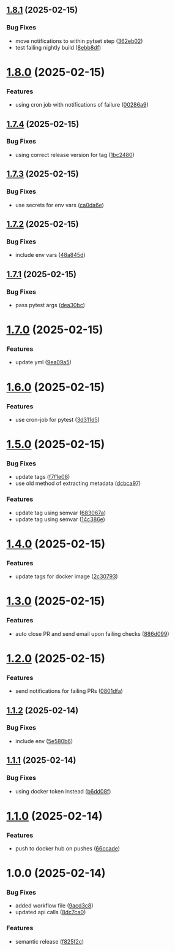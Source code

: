 ## [1.8.1](https://github.com/ccrawford4/fastapi-beyond-CRUD/compare/v1.8.0...v1.8.1) (2025-02-15)


### Bug Fixes

* move notifications to within pytset step ([362eb02](https://github.com/ccrawford4/fastapi-beyond-CRUD/commit/362eb021bd93287d85b3844125e2a6f97322485b))
* test failing nightly build ([8ebb8df](https://github.com/ccrawford4/fastapi-beyond-CRUD/commit/8ebb8dfab719d88e316afc2797098ffea06831eb))

# [1.8.0](https://github.com/ccrawford4/fastapi-beyond-CRUD/compare/v1.7.4...v1.8.0) (2025-02-15)


### Features

* using cron job with notifications of failure ([00286a9](https://github.com/ccrawford4/fastapi-beyond-CRUD/commit/00286a9a13807e33e5b3a25ff3d243113be9ba2e))

## [1.7.4](https://github.com/ccrawford4/fastapi-beyond-CRUD/compare/v1.7.3...v1.7.4) (2025-02-15)


### Bug Fixes

* using correct release version for tag ([1bc2480](https://github.com/ccrawford4/fastapi-beyond-CRUD/commit/1bc24809d64e27139145c7552f0ddbdd5e79695c))

## [1.7.3](https://github.com/ccrawford4/fastapi-beyond-CRUD/compare/v1.7.2...v1.7.3) (2025-02-15)


### Bug Fixes

* use secrets for env vars ([ca0da6e](https://github.com/ccrawford4/fastapi-beyond-CRUD/commit/ca0da6ef79b7ff9a1b57e727f0067a13b4229526))

## [1.7.2](https://github.com/ccrawford4/fastapi-beyond-CRUD/compare/v1.7.1...v1.7.2) (2025-02-15)


### Bug Fixes

* include env vars ([48a845d](https://github.com/ccrawford4/fastapi-beyond-CRUD/commit/48a845dc43cb6cf3ca3530c36edc398cbc70fee1))

## [1.7.1](https://github.com/ccrawford4/fastapi-beyond-CRUD/compare/v1.7.0...v1.7.1) (2025-02-15)


### Bug Fixes

* pass pytest args ([dea30bc](https://github.com/ccrawford4/fastapi-beyond-CRUD/commit/dea30bcc26e712494133e425ba81e87e1d1de952))

# [1.7.0](https://github.com/ccrawford4/fastapi-beyond-CRUD/compare/v1.6.0...v1.7.0) (2025-02-15)


### Features

* update yml ([9ea09a5](https://github.com/ccrawford4/fastapi-beyond-CRUD/commit/9ea09a50b710d100e247cebf2f865681c399f90c))

# [1.6.0](https://github.com/ccrawford4/fastapi-beyond-CRUD/compare/v1.5.0...v1.6.0) (2025-02-15)


### Features

* use cron-job for pytest ([3d311d5](https://github.com/ccrawford4/fastapi-beyond-CRUD/commit/3d311d537fd0756658c559afb27e08b998971abc))

# [1.5.0](https://github.com/ccrawford4/fastapi-beyond-CRUD/compare/v1.4.0...v1.5.0) (2025-02-15)


### Bug Fixes

* update tags ([f7f1e08](https://github.com/ccrawford4/fastapi-beyond-CRUD/commit/f7f1e080af6c8d1bded383b25b6929b113b40889))
* use old method of extracting metadata ([dcbca97](https://github.com/ccrawford4/fastapi-beyond-CRUD/commit/dcbca97d80f8af2b88028a017b09e29bb7e48e0a))


### Features

* update tag using semvar ([683067a](https://github.com/ccrawford4/fastapi-beyond-CRUD/commit/683067ac6deeffd7e6510225ea968ff3ca0d30a9))
* update tag using semvar ([14c386e](https://github.com/ccrawford4/fastapi-beyond-CRUD/commit/14c386e4119222e7a692d58b8dc4a7673ba6a9e5))

# [1.4.0](https://github.com/ccrawford4/fastapi-beyond-CRUD/compare/v1.3.0...v1.4.0) (2025-02-15)


### Features

* update tags for docker image ([2c30793](https://github.com/ccrawford4/fastapi-beyond-CRUD/commit/2c3079377e2cc8e4c5596b592cf952b69570d8be))

# [1.3.0](https://github.com/ccrawford4/fastapi-beyond-CRUD/compare/v1.2.0...v1.3.0) (2025-02-15)


### Features

* auto close PR and send email upon failing checks ([886d099](https://github.com/ccrawford4/fastapi-beyond-CRUD/commit/886d09953636fa36a98213fe2cb8784a23a86e45))

# [1.2.0](https://github.com/ccrawford4/fastapi-beyond-CRUD/compare/v1.1.2...v1.2.0) (2025-02-15)


### Features

* send notifications for failing PRs ([0801dfa](https://github.com/ccrawford4/fastapi-beyond-CRUD/commit/0801dfad83169de75e8b060ca749e02af57044a7))

## [1.1.2](https://github.com/ccrawford4/fastapi-beyond-CRUD/compare/v1.1.1...v1.1.2) (2025-02-14)


### Bug Fixes

* include env ([5e580b6](https://github.com/ccrawford4/fastapi-beyond-CRUD/commit/5e580b6b1f65ed037c79c1ab8afef0f831fe66af))

## [1.1.1](https://github.com/ccrawford4/fastapi-beyond-CRUD/compare/v1.1.0...v1.1.1) (2025-02-14)


### Bug Fixes

* using docker token instead ([b6dd08f](https://github.com/ccrawford4/fastapi-beyond-CRUD/commit/b6dd08ff4be9416c567a4c80a8de0d2a9136e579))

# [1.1.0](https://github.com/ccrawford4/fastapi-beyond-CRUD/compare/v1.0.0...v1.1.0) (2025-02-14)


### Features

* push to docker hub on pushes ([66ccade](https://github.com/ccrawford4/fastapi-beyond-CRUD/commit/66ccade61180693df83a4183c7cc2b47789fd91f))

# 1.0.0 (2025-02-14)


### Bug Fixes

* added workflow file ([9acd3c8](https://github.com/ccrawford4/fastapi-beyond-CRUD/commit/9acd3c85630da586f5eb62278d5c02ba4bd57899))
* updated api calls ([8dc7ca0](https://github.com/ccrawford4/fastapi-beyond-CRUD/commit/8dc7ca0e4a6c1d721147d1ec611ea85871d598b9))


### Features

* semantic release ([f825f2c](https://github.com/ccrawford4/fastapi-beyond-CRUD/commit/f825f2c784c5c311458c1172ab6f1e54b46110d5))
